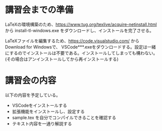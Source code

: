 # 講習会までの準備

LaTeXの環境構築のため、https://www.tug.org/texlive/acquire-netinstall.html から install-tl-windows.exe をダウンロードし、インストールを完了させる。

LaTeXファイルを編集するため、https://code.visualstudio.com/ から Download for Windowsで、 VSCode***.exeをダウンロードする。設定は一緒にするのでインストールは不要である。インストールしてしまっても構わない。(その場合はアンインストールしてから再インストールする)

# 講習会の内容

以下の内容を予定している。

* VSCodeをインストールする
* 拡張機能をインストールし、設定する
* sample.tex を自分でコンパイルできることを確認する
* テキスト内容を一通り解説する
